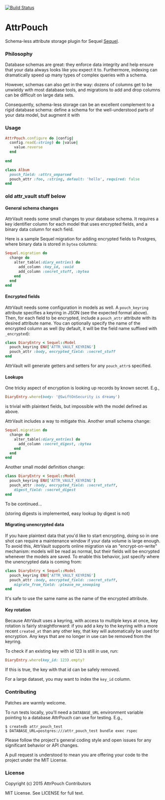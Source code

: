[![Build Status](https://travis-ci.org/uhoh-itsmaciek/attr_pouch.svg)](https://travis-ci.org/uhoh-itsmaciek/attr_pouch)

# AttrPouch

Schema-less attribute storage plugin for Sequel
[Sequel](https://github.com/jeremyevans/sequel.git).


### Philosophy

Database schemas are great: they enforce data integrity and help
ensure that your data always looks like you expect it to. Furthermore,
indexing can dramatically speed up many types of complex queries with
a schema.

However, schemas can also get in the way: dozens of columns get to be
unwieldy with most database tools, and migrations to add and drop
columns can be difficult on large data sets.

Consequently, schema-less storage can be an excellent complement to
a rigid database schema: define a schema for the well-understood parts
of your data model, but augment it with

### Usage

```ruby
AttrPouch.configure do |config|
  config.read(:string) do |value|
    value.reverse
  end
	
end
```

```ruby
class Album
  pouch_field: :attrs_unparsed
  pouch_attr :foo, :string, default: 'hello', required: false
end
```



### old attr_vault stuff below

#### General schema changes

AttrVault needs some small changes to your database schema. It
requires a key identifier column for each model that uses encrypted
fields, and a binary data column for each field.

Here is a sample Sequel migration for adding encrypted fields to
Postgres, where binary data is stored in `bytea` columns:

```ruby
Sequel.migration do
  change do
    alter_table(:diary_entries) do
      add_column :key_id, :uuid
      add_column :secret_stuff, :bytea
    end
  end
end
```


#### Encrypted fields

AttrVault needs some configuration in models as well. A
`pouch_keyring` attribute specifies a keyring in JSON (see the
expected format above). Then, for each field to be encrypted, include
a `pouch_attr` attribute with its desired attribute name. You can
optionally specify the name of the encrypted column as well (by
default, it will be the field name suffixed with `_encrypted`):

```ruby
class DiaryEntry < Sequel::Model
  pouch_keyring ENV['ATTR_VAULT_KEYRING']
  pouch_attr :body, encrypted_field: :secret_stuff
end
```

AttrVault will generate getters and setters for any `pouch_attr`s
specified.


#### Lookups

One tricky aspect of encryption is looking up records by known secret.
E.g.,

```ruby
DiaryEntry.where(body: '@SwiftOnSecurity is dreamy')
```

is trivial with plaintext fields, but impossible with the model
defined as above.

AttrVault includes a way to mitigate this. Another small schema change:

```ruby
Sequel.migration do
  change do
    alter_table(:diary_entries) do
      add_column :secret_digest, :bytea
    end
  end
end
```

Another small model definition change:

```ruby
class DiaryEntry < Sequel::Model
  pouch_keyring ENV['ATTR_VAULT_KEYRING']
  pouch_attr :body, encrypted_field: :secret_stuff,
    digest_field: :secret_digest
end
```

To be continued...

(storing digests is implemented, easy lookup by digest is not)

#### Migrating unencrypted data

If you have plaintext data that you'd like to start encrypting, doing
so in one shot can require a maintenance window if your data volume is
large enough. To avoid this, AttrVault supports online migration via
an "encrypt-on-write" mechanism: models will be read as normal, but
their fields will be encrypted whenever the models are saved. To
enable this behavior, just specify where the unencrypted data is
coming from:

```ruby
class DiaryEntry < Sequel::Model
  pouch_keyring ENV['ATTR_VAULT_KEYRING']
  pouch_attr :body, encrypted_field: :secret_stuff,
    migrate_from_field: :please_no_snooping
end
```

It's safe to use the same name as the name of the encrypted attribute.


#### Key rotation

Because AttrVault uses a keyring, with access to multiple keys at
once, key rotation is fairly straightforward: if you add a key to the
keyring with a more recent `created_at` than any other key, that key
will automatically be used for encryption. Any keys that are no longer
in use can be removed from the keyring.

To check if an existing key with id 123 is still in use, run:

```ruby
DiaryEntry.where(key_id: 123).empty?
```

If this is true, the key with that id can be safely removed.

For a large dataset, you may want to index the `key_id` column.


### Contributing

Patches are warmly welcome.

To run tests locally, you'll need a `DATABASE_URL` environment
variable pointing to a database AttrPouch can use for testing. E.g.,

```console
$ createdb attr_pouch_test
$ DATABASE_URL=postgres:///attr_pouch_test bundle exec rspec
```

Please follow the project's general coding style and open issues for
any significant behavior or API changes.

A pull request is understood to mean you are offering your code to the
project under the MIT License.


### License

Copyright (c) 2015 AttrPouch Contributors

MIT License. See LICENSE for full text.
